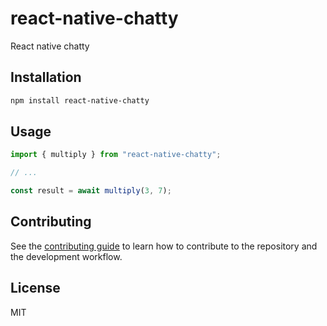 # react-native-chatty

React native chatty

## Installation

```sh
npm install react-native-chatty
```

## Usage

```js
import { multiply } from "react-native-chatty";

// ...

const result = await multiply(3, 7);
```

## Contributing

See the [contributing guide](CONTRIBUTING.md) to learn how to contribute to the repository and the development workflow.

## License

MIT
